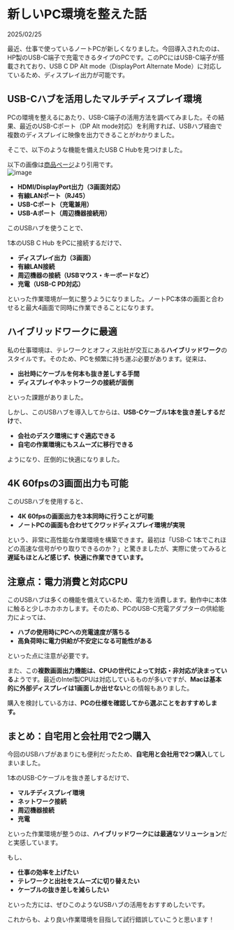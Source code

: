 # 新しいPC環境を整えた話

2025/02/25

最近、仕事で使っているノートPCが新しくなりました。今回導入されたのは、HP製のUSB-C端子で充電できるタイプのPCです。このPCにはUSB-C端子が搭載されており、USB C DP Alt mode（DisplayPort Alternate Mode）に対応しているため、ディスプレイ出力が可能です。

## USB-Cハブを活用したマルチディスプレイ環境

PCの環境を整えるにあたり、USB-C端子の活用方法を調べてみました。その結果、最近のUSB-Cポート（DP Alt mode対応）を利用すれば、USBハブ経由で複数のディスプレイに映像を出力できることがわかりました。

そこで、以下のような機能を備えたUSB C Hubを見つけました。

以下の画像は[商品ページ](https://www.amazon.co.jp/dp/B0CXX4DY32?ref_=ppx_hzod_title_dt_b_fed_asin_title_0_0&th=1)より引用です。  
![image](https://github.com/user-attachments/assets/344da2a5-636e-4fd2-9ad6-d949d239d03c)

- **HDMI/DisplayPort出力（3画面対応）**
- **有線LANポート（RJ45）**
- **USB-Cポート（充電兼用）**
- **USB-Aポート（周辺機器接続用）**

このUSBハブを使うことで、

1本のUSB C Hub をPCに接続するだけで、

- **ディスプレイ出力（3画面）**
- **有線LAN接続**
- **周辺機器の接続（USBマウス・キーボードなど）**
- **充電（USB-C PD対応）**

といった作業環境が一気に整うようになりました。ノートPC本体の画面と合わせると最大4画面で同時に作業できることになります。  


## ハイブリッドワークに最適

私の仕事環境は、テレワークとオフィス出社が交互にある**ハイブリッドワーク**のスタイルです。そのため、PCを頻繁に持ち運ぶ必要があります。従来は、

- **出社時にケーブルを何本も抜き差しする手間**
- **ディスプレイやネットワークの接続が面倒**

といった課題がありました。

しかし、このUSBハブを導入してからは、**USB-Cケーブル1本を抜き差しするだけ**で、

- **会社のデスク環境にすぐ適応できる**
- **自宅の作業環境にもスムーズに移行できる**

ようになり、圧倒的に快適になりました。

## 4K 60fpsの3画面出力も可能

このUSBハブを使用すると、

- **4K 60fpsの画面出力を3本同時に行うことが可能**
- **ノートPCの画面も合わせてクワッドディスプレイ環境が実現**

という、非常に高性能な作業環境を構築できます。最初は「USB-C 1本でこれほどの高速な信号がやり取りできるのか？」と驚きましたが、実際に使ってみると**遅延もほとんど感じず、快適に作業できています。**

## 注意点：電力消費と対応CPU

このUSBハブは多くの機能を備えているため、電力を消費します。動作中に本体に触ると少しホカホカします。そのため、PCのUSB-C充電アダプターの供給能力によっては、

- **ハブの使用時にPCへの充電速度が落ちる**
- **高負荷時に電力供給が不安定になる可能性がある**

といった点に注意が必要です。

また、この**複数画面出力機能は、CPUの世代によって対応・非対応が決まっている**ようです。最近のIntel製CPUは対応しているものが多いですが、**Macは基本的に外部ディスプレイは1画面しか出せない**との情報もありました。

購入を検討している方は、**PCの仕様を確認してから選ぶことをおすすめします。**

## まとめ：自宅用と会社用で2つ購入

今回のUSBハブがあまりにも便利だったため、**自宅用と会社用で2つ購入**してしまいました。

1本のUSB-Cケーブルを抜き差しするだけで、

- **マルチディスプレイ環境**
- **ネットワーク接続**
- **周辺機器接続**
- **充電**

といった作業環境が整うのは、**ハイブリッドワークには最適なソリューション**だと実感しています。

もし、

- **仕事の効率を上げたい**
- **テレワークと出社をスムーズに切り替えたい**
- **ケーブルの抜き差しを減らしたい**

といった方には、ぜひこのようなUSBハブの活用をおすすめしたいです。

これからも、より良い作業環境を目指して試行錯誤していこうと思います！

